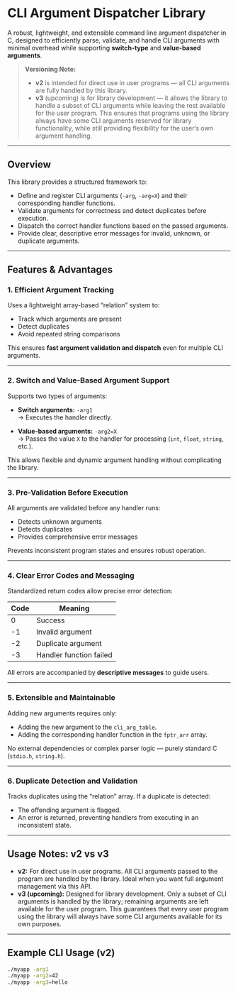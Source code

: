 # CLI Argument Dispatcher Library

A robust, lightweight, and extensible command line argument dispatcher in C, designed to efficiently parse, validate, and handle CLI arguments with minimal overhead while supporting **switch-type** and **value-based arguments**.

> **Versioning Note:**  
> - **v2** is intended for direct use in user programs — all CLI arguments are fully handled by this library.  
> - **v3** (upcoming) is for library development — it allows the library to handle a subset of CLI arguments while leaving the rest available for the user program. This ensures that programs using the library always have some CLI arguments reserved for library functionality, while still providing flexibility for the user’s own argument handling.

---

## Overview

This library provides a structured framework to:

- Define and register CLI arguments (`-arg`, `-arg=X`) and their corresponding handler functions.
- Validate arguments for correctness and detect duplicates before execution.
- Dispatch the correct handler functions based on the passed arguments.
- Provide clear, descriptive error messages for invalid, unknown, or duplicate arguments.

---

## Features & Advantages

### 1. Efficient Argument Tracking

Uses a lightweight array-based “relation” system to:

- Track which arguments are present
- Detect duplicates
- Avoid repeated string comparisons

This ensures **fast argument validation and dispatch** even for multiple CLI arguments.

---

### 2. Switch and Value-Based Argument Support

Supports two types of arguments:

- **Switch arguments:** `-arg1`  
  → Executes the handler directly.

- **Value-based arguments:** `-arg2=X`  
  → Passes the value `X` to the handler for processing (`int`, `float`, `string`, etc.).

This allows flexible and dynamic argument handling without complicating the library.

---

### 3. Pre-Validation Before Execution

All arguments are validated before any handler runs:

- Detects unknown arguments
- Detects duplicates
- Provides comprehensive error messages

Prevents inconsistent program states and ensures robust operation.

---

### 4. Clear Error Codes and Messaging

Standardized return codes allow precise error detection:

| Code | Meaning                  |
|------|-------------------------|
| 0    | Success                 |
| -1   | Invalid argument        |
| -2   | Duplicate argument      |
| -3   | Handler function failed |

All errors are accompanied by **descriptive messages** to guide users.

---

### 5. Extensible and Maintainable

Adding new arguments requires only:

- Adding the new argument to the `cli_arg_table`.
- Adding the corresponding handler function in the `fptr_arr` array.

No external dependencies or complex parser logic — purely standard C (`stdio.h`, `string.h`).

---

### 6. Duplicate Detection and Validation

Tracks duplicates using the “relation” array. If a duplicate is detected:

- The offending argument is flagged.
- An error is returned, preventing handlers from executing in an inconsistent state.

---

## Usage Notes: v2 vs v3

- **v2:** For direct use in user programs. All CLI arguments passed to the program are handled by the library. Ideal when you want full argument management via this API.  
- **v3 (upcoming):** Designed for library development. Only a subset of CLI arguments is handled by the library; remaining arguments are left available for the user program. This guarantees that every user program using the library will always have some CLI arguments available for its own purposes.

---

## Example CLI Usage (v2)

```bash
./myapp -arg1
./myapp -arg2=42
./myapp -arg3=hello
